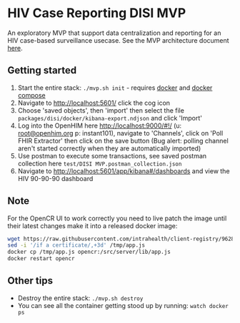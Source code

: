 # HIV Case Reporting DISI MVP

An exploratory MVP that support data centralization and reporting for an HIV case-based surveillance usecase. See the MVP architecture document [here](https://docs.google.com/document/d/1-gPPDLbwFLlSI7VsYKCKlMIFLDqEkpD9x85h1OnmZew/edit#heading=h.nfb6t6sppokf).

## Getting started

1. Start the entire stack: `./mvp.sh init` - requires [docker](https://docs.docker.com/get-docker/) and [docker compose](https://docs.docker.com/compose/install/)
2. Navigate to <http://localhost:5601/> click the cog icon
3. Choose 'saved objects', then 'import' then select the file `packages/disi/docker/kibana-export.ndjson` and click 'Import'
4. Log into the OpenHIM here <http://localhost:9000/#!/> (u: root@openhim.org p: instant101), navigate to 'Channels', click on 'Poll FHIR Extractor' then click on the save button (Bug alert: polling channel aren't started correctly when they are automatically imported)
5. Use postman to execute some transactions, see saved postman collection here `test/DISI MVP.postman_collection.json`
6. Navigate to <http://localhost:5601/app/kibana#/dashboards> and view the HIV 90-90-90 dashboard

## Note

For the OpenCR UI to work correctly you need to live patch the image until their latest changes make it into a released docker image:

```sh
wget https://raw.githubusercontent.com/intrahealth/client-registry/9628aa9e279b1243af6facf57f1bc71609ab5b21/server/lib/app.js -O /tmp/app.js
sed -i '/if a certificate/,+3d' /tmp/app.js
docker cp /tmp/app.js opencr:/src/server/lib/app.js
docker restart opencr
```

## Other tips

- Destroy the entire stack: `./mvp.sh destroy`
- You can see all the container getting stood up by running: `watch docker ps`
